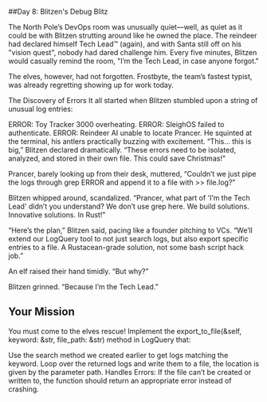##Day 8: Blitzen's Debug Blitz

The North Pole’s DevOps room was unusually quiet—well, as quiet as it could be with Blitzen strutting around like he owned the place. The reindeer had declared himself Tech Lead™ (again), and with Santa still off on his "vision quest", nobody had dared challenge him. Every five minutes, Blitzen would casually remind the room, "I’m the Tech Lead, in case anyone forgot."

The elves, however, had not forgotten. Frostbyte, the team’s fastest typist, was already regretting showing up for work today.

The Discovery of Errors
It all started when Blitzen stumbled upon a string of unusual log entries:

ERROR: Toy Tracker 3000 overheating.
ERROR: SleighOS failed to authenticate.
ERROR: Reindeer AI unable to locate Prancer.
He squinted at the terminal, his antlers practically buzzing with excitement. “This… this is big,” Blitzen declared dramatically. “These errors need to be isolated, analyzed, and stored in their own file. This could save Christmas!”

Prancer, barely looking up from their desk, muttered, “Couldn’t we just pipe the logs through grep ERROR and append it to a file with >> file.log?”

Blitzen whipped around, scandalized. “Prancer, what part of 'I’m the Tech Lead' didn’t you understand? We don’t use grep here. We build solutions. Innovative solutions. In Rust!”

“Here’s the plan,” Blitzen said, pacing like a founder pitching to VCs. “We’ll extend our LogQuery tool to not just search logs, but also export specific entries to a file. A Rustacean-grade solution, not some bash script hack job.”

An elf raised their hand timidly. “But why?”

Blitzen grinned. “Because I’m the Tech Lead.”

## Your Mission

You must come to the elves rescue! Implement the export_to_file(&self, keyword: &str, file_path: &str) method in LogQuery that:

Use the search method we created earlier to get logs matching the keyword.
Loop over the returned logs and write them to a file, the location is given by the parameter path.
Handles Errors: If the file can’t be created or written to, the function should return an appropriate error instead of crashing.
